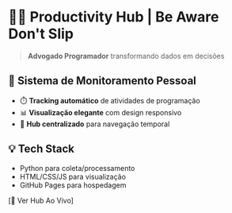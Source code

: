 # 🥷🏼 Productivity Hub | Be Aware Don't Slip

> **Advogado Programador** transformando dados em decisões

## 🎯 Sistema de Monitoramento Pessoal
- ⏱️ **Tracking automático** de atividades de programação
- 📊 **Visualização elegante** com design responsivo  
- 🚀 **Hub centralizado** para navegação temporal

## 💡 Tech Stack
- Python para coleta/processamento
- HTML/CSS/JS para visualização
- GitHub Pages para hospedagem

[🔗 Ver Hub Ao Vivo]
